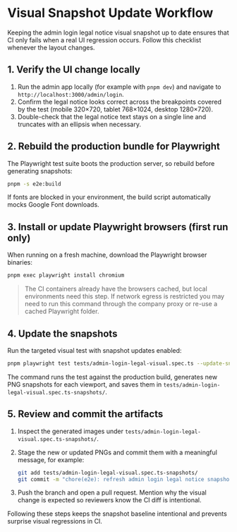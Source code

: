 # Visual Snapshot Update Workflow

Keeping the admin login legal notice visual snapshot up to date ensures that CI only fails when a real UI regression occurs. Follow this checklist whenever the layout changes.

## 1. Verify the UI change locally
1. Run the admin app locally (for example with `pnpm dev`) and navigate to `http://localhost:3000/admin/login`.
2. Confirm the legal notice looks correct across the breakpoints covered by the test (mobile 320×720, tablet 768×1024, desktop 1280×720).
3. Double-check that the legal notice text stays on a single line and truncates with an ellipsis when necessary.

## 2. Rebuild the production bundle for Playwright
The Playwright test suite boots the production server, so rebuild before generating snapshots:

```bash
pnpm -s e2e:build
```

If fonts are blocked in your environment, the build script automatically mocks Google Font downloads.

## 3. Install or update Playwright browsers (first run only)
When running on a fresh machine, download the Playwright browser binaries:

```bash
pnpm exec playwright install chromium
```

> The CI containers already have the browsers cached, but local environments need this step. If network egress is restricted you may need to run this command through the company proxy or re-use a cached Playwright folder.

## 4. Update the snapshots
Run the targeted visual test with snapshot updates enabled:

```bash
pnpm playwright test tests/admin-login-legal-visual.spec.ts --update-snapshots
```

The command runs the test against the production build, generates new PNG snapshots for each viewport, and saves them in `tests/admin-login-legal-visual.spec.ts-snapshots/`.

## 5. Review and commit the artifacts
1. Inspect the generated images under `tests/admin-login-legal-visual.spec.ts-snapshots/`.
2. Stage the new or updated PNGs and commit them with a meaningful message, for example:

   ```bash
   git add tests/admin-login-legal-visual.spec.ts-snapshots/
   git commit -m "chore(e2e): refresh admin login legal notice snapshots"
   ```

3. Push the branch and open a pull request. Mention why the visual change is expected so reviewers know the CI diff is intentional.

Following these steps keeps the snapshot baseline intentional and prevents surprise visual regressions in CI.